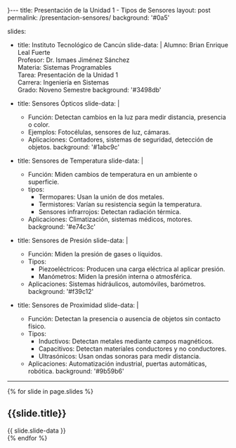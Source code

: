 }---
title: Presentación de la Unidad 1 - Tipos de Sensores
layout: post
permalink: /presentacion-sensores/
background: '#0a5'

slides:
  - title: Instituto Tecnológico de Cancún
    slide-data: |
      Alumno: Brian Enrique Leal Fuerte  
      Profesor: Dr. Ismaes Jiménez Sánchez  
      Materia: Sistemas Programables  
      Tarea: Presentación de la Unidad 1  
      Carrera: Ingeniería en Sistemas  
      Grado: Noveno Semestre
    background: '#3498db'
    
  - title: Sensores Ópticos
    slide-data: |
     - Función: Detectan cambios en la luz para medir distancia, presencia o color.
      - Ejemplos: Fotocélulas, sensores de luz, cámaras.
      - Aplicaciones: Contadores, sistemas de seguridad, detección de objetos.
    background: '#1abc9c'

  - title: Sensores de Temperatura
    slide-data: |
      - Función: Miden cambios de temperatura en un ambiente o superficie.
      - tipos: 
        - Termopares: Usan la unión de dos metales.
        - Termistores: Varían su resistencia según la temperatura.
        - Sensores infrarrojos: Detectan radiación térmica.
      - Aplicaciones: Climatización, sistemas médicos, motores.
    background: '#e74c3c'

  - title: Sensores de Presión
    slide-data: |
      - Función: Miden la presión de gases o líquidos.
      - Tipos: 
        - Piezoeléctricos: Producen una carga eléctrica al aplicar presión.
        - Manómetros: Miden la presión interna o atmosférica.
      - Aplicaciones: Sistemas hidráulicos, automóviles, barómetros.
    background: '#f39c12'

  - title: Sensores de Proximidad
    slide-data: |
      - Función: Detectan la presencia o ausencia de objetos sin contacto físico.
      - Tipos: 
        - Inductivos: Detectan metales mediante campos magnéticos.
        - Capacitivos: Detectan materiales conductores y no conductores.
        - Ultrasónicos: Usan ondas sonoras para medir distancia.
      - Aplicaciones: Automatización industrial, puertas automáticas, robótica.
    background: '#9b59b6'
    
---

{% for slide in page.slides %}
<section data-background="{% if slide.image %}{{slide.image}}{% elsif slide.background %}{{slide.background}}{% else %}{{page.background}}{% endif %}">
    <h1>{{slide.title}}</h1>{{ slide.slide-data }}
</section>
{% endfor %}

